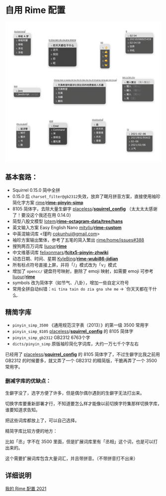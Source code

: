 # 自用 Rime 配置

![demo](./demo.jpg)



## 基本套路：

-   Squirrel 0.15.0 简中全拼
-   0.15.0 后 `charset_filter@gb2312`失效，放弃了朙月拼音方案，直接使用袖珍简化字方案 [rime](https://github.com/rime)/**[rime-pinyin-simp](https://github.com/rime/rime-pinyin-simp)**
-   8105 简体字，去除大量生僻字 [placeless](https://github.com/placeless)/**[squirrel_config](https://github.com/placeless/squirrel_config)** （太太太太感谢了！要没这个我还在用 0.14.0）
-   简型八股文模型 [lotem](https://github.com/lotem)/**[rime-octagram-data/tree/hans](https://github.com/lotem/rime-octagram-data/tree/hans)**
-   英文输入方案 Easy English Nano [mityliu](https://github.com/mityliu)/**[rime-custom](https://github.com/mityliu/rime-custom)**
-   中英混输词库 <瑾昀 <cokunhui@gmail.com>>
-   袖珍方案输出繁体，参考了五笔的简入繁出 [rime/home/issues#388](https://github.com/rime/home/issues/388#issuecomment-504572224) 
-   搜狗两百万词库 [liuour](https://github.com/liuour)/**[rime](https://github.com/liuour/rime)**
-   中文维基词库 [felixonmars](https://github.com/felixonmars)/**[fcitx5-pinyin-zhwiki](https://github.com/felixonmars/fcitx5-pinyin-zhwiki)**
-   动态日期、时间、星期 [KyleBing](https://github.com/KyleBing)/**[rime-wubi86-jidian](https://github.com/KyleBing/rime-wubi86-jidian)**
-   所有标点符号直接上屏，并将「/」模式改为「v」模式
-   增加了 `opencc/` 键盘符号映射，删除了 emoji 映射，如需要 emoji 可参考  [liuour](https://github.com/liuour)/**[rime](https://github.com/liuour/rime)**
-   symbols 改为简体字（如节气、八卦），增加一些自定义符号
-   常用全拼自动纠错：`ni tina tain do zia gna she me` → `你天天都在干什么. 

  

## 精简字库

-   `pinyin_simp_3500` 《通用规范汉字表（2013）》的第一级 3500 常用字
-   `pinyin_simp_8105` [placeless](https://github.com/placeless)/**[squirrel_config](https://github.com/placeless/squirrel_config)** 的 8105 简体字
-   `pinyin_simp_gb2312` GB2312 6763个字
-   `dicts/pinyin_simp` 原版袖珍简化字词库，大约一万七千个字左右

已经用了 [placeless](https://github.com/placeless)/**[squirrel_config](https://github.com/placeless/squirrel_config)** 的 8105 简体字了，不过生僻字比我之前用 GB2312 的时候要多，就又弄了一个 GB2312 的精简版，干脆再弄了一个 3500 常用字。  

  

### 删减字库的优缺点：

生僻字没了，选字方便了许多，但是偶尔偶尔遇到的生僻字无法打出来。

切换字库要重新部署才行，不知道要怎么样才能像以前切换字符集那样切换字库，谁要知道求告知。

把这些词库都放上了，可以自己选择。  

  

精简字库比较方便的地方：

比如「丞」字不在 3500 里面，但是扩展词库里有「丞相」这个词，也是可以打出来的。

这个需要扩展词库包含大量词汇，并且带拼音。（不带拼音打不出来）  

   


## 详细说明

[我的 Rime 配置 2021](https://dvel.xyz/post/30/)

